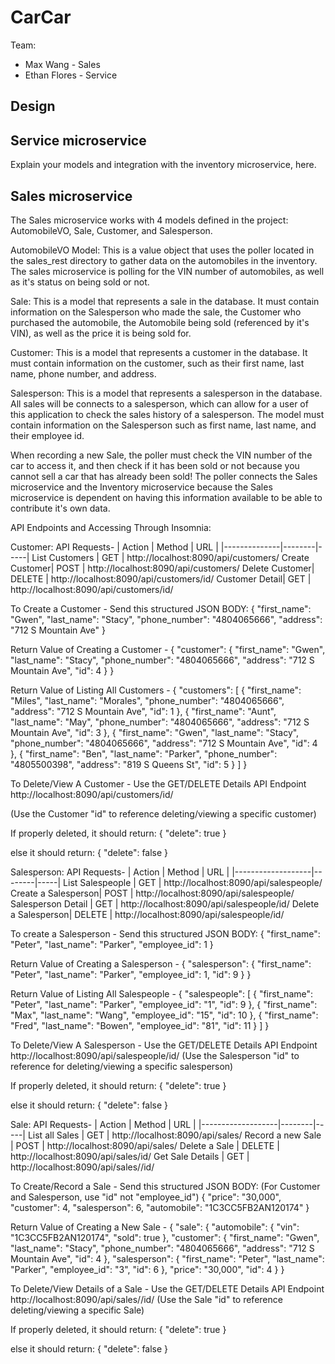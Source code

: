# CarCar

Team:

* Max Wang - Sales
* Ethan Flores - Service

## Design

## Service microservice

Explain your models and integration with the inventory
microservice, here.

## Sales microservice

The Sales microservice works with 4 models defined in the project:
AutomobileVO, Sale, Customer, and Salesperson.

AutomobileVO Model: This is a value object that uses the poller located in the sales_rest directory to gather data on the automobiles in the inventory. The sales microservice is polling for the VIN number of automobiles, as well as it's status on being sold or not.

Sale: This is a model that represents a sale in the database. It must contain information on the Salesperson who made the sale, the Customer who purchased the automobile, the Automobile being sold (referenced by it's VIN), as well as the price it is being sold for.

Customer: This is a model that represents a customer in the database. It must contain information on the customer, such as their first name, last name, phone number, and address.

Salesperson: This is a model that represents a salesperson in the database. All sales will be connects to a salesperson, which can allow for a user of this application to check the sales history of a salesperson. The model must contain information on the Salesperson such as first name, last name, and their employee id.

When recording a new Sale, the poller must check the VIN number of the car to access it, and then check if it has been sold or not because you cannot sell a car that has already been sold! The poller connects the Sales microservice and the Inventory microservice because the Sales microservice is dependent on having this information available to be able to contribute it's own data.

API Endpoints and Accessing Through Insomnia:

Customer:
API Requests-
| Action       | Method | URL |
|--------------|--------|-----|
List Customers | GET    | http://localhost:8090/api/customers/
Create Customer| POST   | http://localhost:8090/api/customers/
Delete Customer| DELETE | http://localhost:8090/api/customers/id/
Customer Detail| GET    | http://localhost:8090/api/customers/id/

To Create a Customer - Send this structured JSON BODY:
{
	"first_name": "Gwen",
	"last_name": "Stacy",
	"phone_number": "4804065666",
	"address": "712 S Mountain Ave"
}

Return Value of Creating a Customer -
{
	"customer": {
		"first_name": "Gwen",
		"last_name": "Stacy",
		"phone_number": "4804065666",
		"address": "712 S Mountain Ave",
		"id": 4
	}
}

Return Value of Listing All Customers -
{
	"customers": [
		{
			"first_name": "Miles",
			"last_name": "Morales",
			"phone_number": "4804065666",
			"address": "712 S Mountain Ave",
			"id": 1
		},
		{
			"first_name": "Aunt",
			"last_name": "May",
			"phone_number": "4804065666",
			"address": "712 S Mountain Ave",
			"id": 3
		},
		{
			"first_name": "Gwen",
			"last_name": "Stacy",
			"phone_number": "4804065666",
			"address": "712 S Mountain Ave",
			"id": 4
		},
		{
			"first_name": "Ben",
			"last_name": "Parker",
			"phone_number": "4805500398",
			"address": "819 S Queens St",
			"id": 5
		}
	]
}

To Delete/View A Customer - Use the GET/DELETE Details API Endpoint
http://localhost:8090/api/customers/id/

(Use the Customer "id" to reference deleting/viewing a specific customer)

If properly deleted, it should return:
{
	"delete": true
}

else it should return:
{
	"delete": false
}


Salesperson:
API Requests-
| Action            | Method | URL |
|-------------------|--------|-----|
List Salespeople    | GET    | http://localhost:8090/api/salespeople/
Create a Salesperson| POST   | http://localhost:8090/api/salespeople/
Salesperson Detail  | GET    | http://localhost:8090/api/salespeople/id/
Delete a Salesperson| DELETE | http://localhost:8090/api/salespeople/id/

To create a Salesperson - Send this structured JSON BODY:
{
	"first_name": "Peter",
	"last_name": "Parker",
	"employee_id": 1
}

Return Value of Creating a Salesperson -
{
	"salesperson": {
		"first_name": "Peter",
		"last_name": "Parker",
		"employee_id": 1,
		"id": 9
	}
}

Return Value of Listing All Salespeople -
{
	"salespeople": [
		{
			"first_name": "Peter",
			"last_name": "Parker",
			"employee_id": "1",
			"id": 9
		},
		{
			"first_name": "Max",
			"last_name": "Wang",
			"employee_id": "15",
			"id": 10
		},
		{
			"first_name": "Fred",
			"last_name": "Bowen",
			"employee_id": "81",
			"id": 11
		}
	]
}

To Delete/View A Salesperson - Use the GET/DELETE Details API Endpoint
http://localhost:8090/api/salespeople/id/
(Use the Salesperson "id" to reference for deleting/viewing a specific salesperson)

If properly deleted, it should return:
{
	"delete": true
}

else it should return:
{
	"delete": false
}



Sale:
API Requests-
| Action            | Method | URL |
|-------------------|--------|-----|
List all Sales      |   GET  | http://localhost:8090/api/sales/
Record a new Sale   | POST   | http://localhost:8090/api/sales/
Delete a Sale       | DELETE | http://localhost:8090/api/sales/id/
Get Sale Details    | GET    | http://localhost:8090/api/sales//id/

To Create/Record a Sale - Send this structured JSON BODY:
(For Customer and Salesperson, use "id" not "employee_id")
{
"price": "30,000",
"customer": 4,
"salesperson": 6,
"automobile": "1C3CC5FB2AN120174"
}

Return Value of Creating a New Sale -
{
	"sale": {
		"automobile": {
			"vin": "1C3CC5FB2AN120174",
			"sold": true
		},
		"customer": {
			"first_name": "Gwen",
			"last_name": "Stacy",
			"phone_number": "4804065666",
			"address": "712 S Mountain Ave",
			"id": 4
		},
		"salesperson": {
			"first_name": "Peter",
			"last_name": "Parker",
			"employee_id": "3",
			"id": 6
		},
		"price": "30,000",
		"id": 4
	}
}

To Delete/View Details of a Sale - Use the GET/DELETE Details API Endpoint
http://localhost:8090/api/sales//id/
(Use the Sale "id" to reference deleting/viewing a specific Sale)

If properly deleted, it should return:
{
	"delete": true
}

else it should return:
{
	"delete": false
}

